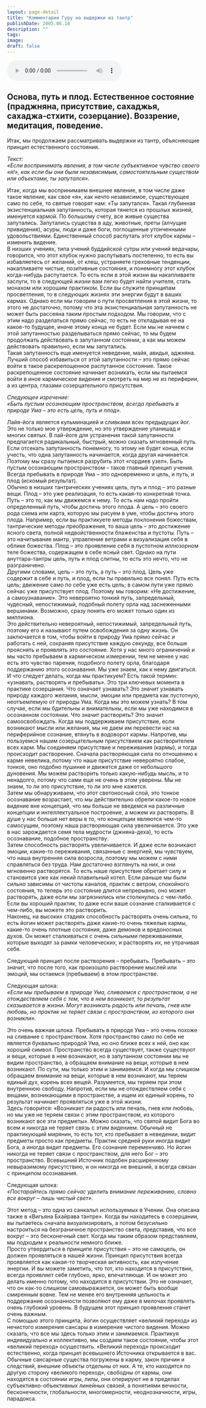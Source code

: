 ```yaml
---
layout: page-detail
title: "Комментарии Гуру на выдержки из тантр"
publishDate: 2005.06.18
description: ""
tags:
image:
draft: false
---
```


<audio title="2005.06.18 - Комментарии Гуру на выдержки из тантр.mp3" src="https://filer-api.advayta.org/v1.0/public/files/74370" controls=""></audio>

## **Основа, путь и плод.** **Естественное состояние** **(праджняна, присутствие, сахаджья, сахаджа-стхити, созерцание).** **Воззрение, медитация, поведение.**
 Итак, мы продолжаем рассматривать выдержки из тантр, объясняющие принцип естественного состояния.  
  
_Текст:_   
 _«Если воспринимать явления, в том числе субъективное чувство своего «я!», как если бы они были независимым, самостоятельным существом или объектами, ты запутался»._   
  
 Итак, когда мы воспринимаем внешнее явление, в том числе даже такое явление, как свое «я», как нечто независимое, существующее само по себе, то святые говорят нам: «Ты запутался». Такая глубинная экзистенциальная запутанность, которая тянется из прошлых жизней, именуется кармой. По большому счету, все живые существа запутались. Запутались существа в аду, животные, преты (алчущие привидения), асуры, люди и даже боги, поглощенные утонченными удовольствиями. Единственный способ распутать этот клубок кармы – изменить видение.   
 В низших учениях, типа учений буддийской сутры или учений ведачары, говорится, что этот клубок нужно распутывать постепенно, то есть вы избавляетесь от желаний, от клеш, устраняете греховные тенденции, накапливаете чистые, позитивные состояния, и понемногу этот клубок когда-нибудь распутается. То есть если в этой жизни вы накапливаете заслуги, то в следующей жизни вам легко будет найти учителя, стать монахом или хорошим практиком. Если вы служите принципам просветления, то в следующих жизнях эти энергии будут в ваших кармах. Однако если мы говорим о пути просветления в этой жизни, то этого не достаточно, потому что эта экзистенциальная запутанность не может быть рассеяна таким простым подходом. Мы говорим, что с этим надо разделаться прямо сейчас, то есть не откладывая ее на какое-то будущее, иначе этому конца не будет. Если мы не начнем с этой запутанностью разделываться прямо сейчас, то мы будем продолжать действовать в запутанном состоянии, а как мы можем действовать правильно, если мы запутались.   
 Такая запутанность еще именуется неведение, майя, авидья, аджняна. Лучший способ избавиться от этой запутанности – это прямо сейчас войти в такое раскрепощенное распутанное состояние. Такое раскрепощенное состояние начинает возникать, если мы пытаемся войти в иное кармическое видение и смотреть на мир не из периферии, а из центра, глазами созерцательного присутствия.   
  
_Следующее изречение:_   
 _«Быть пустым осознающим пространством, всегда пребывать в природе Ума – это есть цель, путь и плод»._   
  
 Лайя-йога является кульминацией и сливками всех предыдущих йог. Это не только мое утверждение, но это утверждение упанишад и многих святых. В лай-йоге для устранения такой запутанности предлагается радикальный, быстрый, можно сказать мгновенный путь. Если отсекать запутанность понемногу, то этому не будет конца, если учесть, что одна запутанность начинается, когда другая начинается. Поэтому мы сразу пытаемся разрубить этот «гордиев узел». Быть пустым осознающим пространством – таков главный принцип учения. Всегда пребывать в природе Ума – это одновременно и цель, и путь, и плод (искомый результат).   
 Обычно в низших тантрических учениях цель, путь и плод – это разные вещи. Плод – это уже реализация, то есть какая-то конкретная точка. Путь – это то, как мы движемся к нему. То есть нам надо пройти определенный путь, чтобы достичь этого плода. А цель – это своего рода схема или карта, которую мы рисуем в уме, чтобы достичь этого плода. Например, если вы практикуете методы поклонения божествам, тантрические методы преображения, то ваша цель – это достижение ясного света, полной недвойственности блаженства и пустоты. Путь – это начитывание мантр, управление ветрами и визуализация себя в облике божества. Плод – это проявление себя в пустотном иллюзорном теле божества, содержащем в себе ясный свет. Однако на пути ануттара-тантры цель, путь и плод слитны, то есть это нечто, что не разграничено.   
 Другими словами, цель – это путь, а путь – это плод. Цель уже содержит в себе и путь, и плод, если ты правильно все понял. Путь есть цель; движение само по себе уже есть цель; в самом пути уже прямо сейчас уже присутствует плод. Поэтому мы говорим: «Не достижение, а самоузнавание». Это невероятно тонкий путь, запредельный, чудесный, непостижимый, подобный полету орла над заснеженными вершинами. Возможно, сразу понять его может только один из миллиона.   
 Это действительно невероятный, непостижимый, запредельный путь, поэтому его и называют путем освобождения за одну жизнь. Он заключается в том, чтобы войти в природу Ума прямо сейчас и работать с ней, сохраняя присутствие каждую секунду, все больше прояснять и проявлять это состояние. Хотя у нас много ограничений и мы часто пребываем в кармическом измерении, тем не менее у нас есть это чувство парения, подобного полету орла, благодаря поддержанию этого осознавания. Мы уже знаем, как к нему двигаться.   
 И что следует делать, когда мы практикуем? Есть такой термин: «узнавать, растворять и пребывать». Это три ключевых момента в практике созерцания. Что означает узнавать? Это значит узнавать природу каждого желания, мысли, эмоции или предмета как пустотную, неотъемлемую от природы Ума. Когда мы это можем узнать? В том случае, если мы бдительны и внимательны, если мы уже находимся в осознанном состоянии. Что значит растворять? Это значит самоосвобождать. Когда мы поддерживаем присутствие, если возникают мысли или желания, мы не даем им перевести нас на периферийное сознание, втянуть в водоворот кармы. Напротив, мы пользуемся нашим созерцательным присутствием как растворителем всех карм. Мы соединяем присутствие и переживания (кармы), и тогда происходит растворение. Сначала растворяющая сила по отношению к карме невелика, потому что наше присутствие невероятно слабое, тонкое, оно подобно пушинке и движется даже от небольшого дуновения. Мы можем растворить только какую-нибудь мысль, и то ненадолго, потому что сами еще не очень в этом уверены. Мы не знаем, то ли это присутствие, то ли это мне кажется.   
 Затем мы обнаруживаем, что этот светоносный слой, это тонкое осознавание возрастает, что мы действительно обрели какое-то новое видение вне концепций, что мы больше не введемся на различные концепции и интеллектуальное построение, а можем их растворять. В душе у нас больше нет веры в то, что концепции являются чем-то самосущим, поэтому наша растворяющая сила увеличивается. Это уже в нас зарождается семя тела мудрости (джняна-деха), то есть осознавание, подобное пространству.   
 Затем способность растворять увеличивается. И даже если возникают эмоции, какие-то переживания, связанные с энергией, мы чувствуем, что наша внутренняя сила возросла, поэтому мы можем с ними справляться без труда. Нам достаточно взглянуть на них, и они мгновенно растворятся. То есть наше присутствие обретает силу и становится уже как некий плавильный котел. Если раньше мы были сильно зависимы от чистоты каналов, практик с ветром, спокойного состояния, то теперь это состояние длится непрерывно, оно может растворять, даже если мы загрязнились или столкнулись с чем-либо. Если вы хороший практик, то даже если ваше сознание сталкивается с чем-либо, вы можете это растворить.   
 Наконец, на высоких стадиях способность растворять очень сильна, то есть йогин может растворять даже какие-то очень тяжелые кармы, какие-то очень плотные состояния, даже демонов и вредоносных духов. Он может сталкиваться с очень сильными переживаниями, которые выходят за рамки человеческих, и растворять их, не утрачивая себя.   
  
 Следующий принцип после растворения – пребывать. Пребывать – это значит, что после того, как произошло растворение мыслей или эмоций, мы остаемся (пребываем) в этом пространстве.   
  
 Следующая шлока:   
_«Если мы пребываем в природе Ума, сливаемся с пространством, а не отождествляем себя с тем, что в нем возникает, то результат сказывается в жизни. Могут возникать радость или печаль, гнев или любовь, но практик не теряет связи с пространством, из которого они возникли»._   
  
 Это очень важная шлока. Пребывать в природе Ума – это очень похоже на сливание с пространством. Хотя пространство само по себе не является буквально природой Ума, но оно ближе всех к ней, оно как хороший символ. Пространство всегда существует, также существуют и вещи, которые в нем возникают, но в запутанном состоянии мы не видим пространство, а обращаем внимание на вещи, которые в нем возникают. По сути, мы только этим и занимаемся. И когда мы слишком обращаем внимание на вещи, которые в нем возникают, мы теряем единый дух, корень всех вещей. Разумеется, мы теряем при этом внутреннюю свободу. Напротив, если мы не отождествляем себя с вещами, возникающими в пространстве, а ищем их единый корень, то результат начинает проявляться уже в этой жизни.   
 Здесь говорится: «Возникает ли радость или печаль, гнев или любовь, но мы уже не теряем связи с этим пространством, из которого возникают все эти предметы». Можно сказать, что святой видит Бога во всем и никогда не теряет связь с этим видением. Обычный не практикующий мирянин, то есть тот, кто пребывает в неведении, видит предметы просто как предметы. Практик средней руки иногда видит Бога, а иногда видит предметы. Его сознание переменчиво. Но йогин никогда не теряет связи с пространством, для него Бог – это пространство. Всевышний Источник подобен расширенному невыразимому присутствию, и он никогда не внешний, а всегда связан с принципом осознавания.   
  
 Следующая шлока:   
_«Постарайтесь прямо сейчас уделить внимание переживанию, словно все вокруг – лишь чистый свет»._   
  
 Этот метод – это одна из санкальп используемых в Учении. Она описана также в «Вигьяна Бхайрава тантре». Когда вы находитесь в созерцании, вы пытаетесь сначала визуализировать, а потом безусильно настроиться на безграничное пространство света, представив, что все вокруг – это бесконечный свет. Когда мы таким образом представляем, мы подходим к реальности немного ближе.   
 Просто утвердиться в принципе присутствия – это не самоцель, он должен проявляться в нашей жизни. Принцип присутствия всегда проявляется как какая-то творческая активность, как излучение энергии. И вы можете заметить, что тот, кто находится в присутствии, всегда проявляет себя глубоко, ярко, впечатляюще. И он может это делать именно потому, что находится в присутствии. Это не означает, что он как-то слишком самовыражается, он может быть вообще смиренным вовне. Тем не менее его внутренняя цельность и поддержание осознанности позволяют ему даже в мелочах проявлять очень глубокий уровень. В будущем этот принцип проявления станет очень важным.   
 С помощью этого принципа, йогин осуществляет «великий переход» из нечистого измерения сансары в измерение чистого видения. Можно сказать, что все мы здесь только этим и занимаемся. Практикуя индивидуально и коллективно, мы создаем такое состояние, чтобы этот «великий переход» осуществить. «Великий переход» происходит естественно, когда принцип всевышнего Источника открывается в вас.   
 Обычные сансарные существа погружены в карму, закон причин и следствий, внешние объекты отдельны от них. А те, кто находятся по другую сторону «великого переход», свободны от кармы, они находятся в состоянии игры, лилы, они оперируют не в пределах субъективно-объективных линейных связей, а понятиями вечности, бесконечности, глобальности, многомерности, неоднозначности, игры, парадокса.   
  
  
